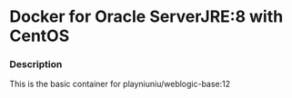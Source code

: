 # Docker for Oracle ServerJRE:8 with CentOS

### Description

This is the basic container for playniuniu/weblogic-base:12